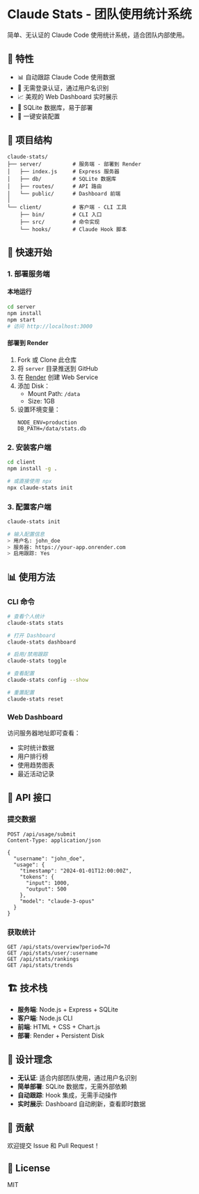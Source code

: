 # Claude Stats - 团队使用统计系统

简单、无认证的 Claude Code 使用统计系统，适合团队内部使用。

## 🎯 特性

- 📊 自动跟踪 Claude Code 使用数据
- 🚀 无需登录认证，通过用户名识别
- 📈 美观的 Web Dashboard 实时展示
- 💾 SQLite 数据库，易于部署
- 🔧 一键安装配置

## 📁 项目结构

```
claude-stats/
├── server/          # 服务端 - 部署到 Render
│   ├── index.js     # Express 服务器
│   ├── db/          # SQLite 数据库
│   ├── routes/      # API 路由
│   └── public/      # Dashboard 前端
│
└── client/          # 客户端 - CLI 工具
    ├── bin/         # CLI 入口
    ├── src/         # 命令实现
    └── hooks/       # Claude Hook 脚本
```

## 🚀 快速开始

### 1. 部署服务端

#### 本地运行
```bash
cd server
npm install
npm start
# 访问 http://localhost:3000
```

#### 部署到 Render
1. Fork 或 Clone 此仓库
2. 将 `server` 目录推送到 GitHub
3. 在 [Render](https://render.com) 创建 Web Service
4. 添加 Disk：
   - Mount Path: `/data`
   - Size: 1GB
5. 设置环境变量：
   ```
   NODE_ENV=production
   DB_PATH=/data/stats.db
   ```

### 2. 安装客户端

```bash
cd client
npm install -g .

# 或直接使用 npx
npx claude-stats init
```

### 3. 配置客户端

```bash
claude-stats init

# 输入配置信息
> 用户名: john_doe
> 服务器: https://your-app.onrender.com
> 启用跟踪: Yes
```

## 📊 使用方法

### CLI 命令

```bash
# 查看个人统计
claude-stats stats

# 打开 Dashboard
claude-stats dashboard

# 启用/禁用跟踪
claude-stats toggle

# 查看配置
claude-stats config --show

# 重置配置
claude-stats reset
```

### Web Dashboard

访问服务器地址即可查看：
- 实时统计数据
- 用户排行榜
- 使用趋势图表
- 最近活动记录

## 🔧 API 接口

### 提交数据
```http
POST /api/usage/submit
Content-Type: application/json

{
  "username": "john_doe",
  "usage": {
    "timestamp": "2024-01-01T12:00:00Z",
    "tokens": {
      "input": 1000,
      "output": 500
    },
    "model": "claude-3-opus"
  }
}
```

### 获取统计
```http
GET /api/stats/overview?period=7d
GET /api/stats/user/:username
GET /api/stats/rankings
GET /api/stats/trends
```

## 🏗 技术栈

- **服务端**: Node.js + Express + SQLite
- **客户端**: Node.js CLI
- **前端**: HTML + CSS + Chart.js
- **部署**: Render + Persistent Disk

## 📝 设计理念

- **无认证**: 适合内部团队使用，通过用户名识别
- **简单部署**: SQLite 数据库，无需外部依赖
- **自动跟踪**: Hook 集成，无需手动操作
- **实时展示**: Dashboard 自动刷新，查看即时数据

## 🤝 贡献

欢迎提交 Issue 和 Pull Request！

## 📄 License

MIT